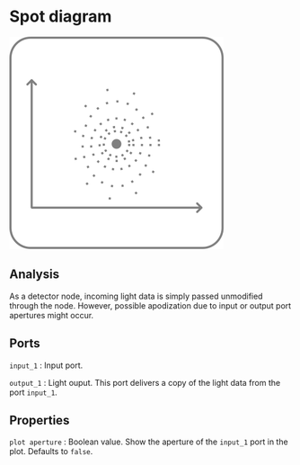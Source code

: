 # Spot diagram

![Spot diagram icon](../images/icons/node_spotdiagram.svg)

## Analysis

As a detector node, incoming light data is simply passed unmodified through the node. However, possible apodization due to input or output port apertures might occur.

## Ports

`input_1`
: Input port.

`output_1`
: Light ouput. This port delivers a copy of the light data from the port `input_1`.

## Properties

`plot aperture`
: Boolean value. Show the aperture of the `input_1` port in the plot. Defaults to `false`.
